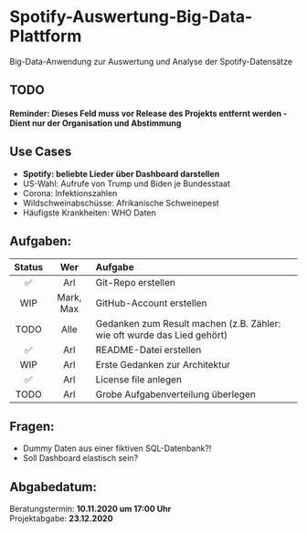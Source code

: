 # Spotify-Auswertung-Big-Data-Plattform
Big-Data-Anwendung zur Auswertung und Analyse der Spotify-Datensätze

## TODO
#### Reminder: Dieses Feld muss vor Release des Projekts entfernt werden - Dient nur der Organisation und Abstimmung

## Use Cases
- **Spotify: beliebte Lieder über Dashboard darstellen**
- US-Wahl: Aufrufe von Trump und Biden je Bundesstaat
- Corona: Infektionszahlen
- Wildschweinabschüsse: Afrikanische Schweinepest
- Häufigste Krankheiten: WHO Daten

## Aufgaben:
| Status | Wer | Aufgabe |
| :----: | :-: | :------ |
| :white_check_mark: | Arl | Git-Repo erstellen |
| WIP | Mark, Max | GitHub-Account erstellen |
| TODO | Alle  | Gedanken zum Result machen (z.B. Zähler: wie oft wurde das Lied gehört) |
| :white_check_mark: | Arl | README-Datei erstellen |
| WIP | Arl | Erste Gedanken zur Architektur |
| :white_check_mark: | Arl | License file anlegen |
| TODO | Arl | Grobe Aufgabenverteilung überlegen |

## Fragen: 
- Dummy Daten aus einer fiktiven SQL-Datenbank?!
- Soll Dashboard elastisch sein?

## Abgabedatum:
Beratungstermin: **10.11.2020 um 17:00 Uhr** <br/>
Projektabgabe: **23.12.2020**
